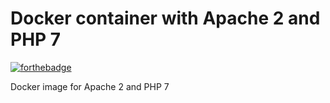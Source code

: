 # Docker container with Apache 2 and PHP 7

[![forthebadge](http://forthebadge.com/images/badges/built-by-developers.svg)](http://www.mobilesnapp.com)

Docker image for Apache 2 and PHP 7


